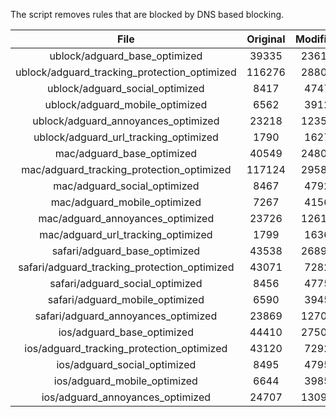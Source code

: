 The script removes rules that are blocked by DNS based blocking.


| File | Original | Modified |
|:----:|:-----:|:-----:|
| ublock/adguard_base_optimized | 39335 | 23619 |
| ublock/adguard_tracking_protection_optimized | 116276 | 28803 |
| ublock/adguard_social_optimized | 8417 | 4747 |
| ublock/adguard_mobile_optimized | 6562 | 3912 |
| ublock/adguard_annoyances_optimized | 23218 | 12356 |
| ublock/adguard_url_tracking_optimized | 1790 | 1627 |
| mac/adguard_base_optimized | 40549 | 24801 |
| mac/adguard_tracking_protection_optimized | 117124 | 29580 |
| mac/adguard_social_optimized | 8467 | 4792 |
| mac/adguard_mobile_optimized | 7267 | 4156 |
| mac/adguard_annoyances_optimized | 23726 | 12619 |
| mac/adguard_url_tracking_optimized | 1799 | 1636 |
| safari/adguard_base_optimized | 43538 | 26898 |
| safari/adguard_tracking_protection_optimized | 43071 | 7282 |
| safari/adguard_social_optimized | 8456 | 4775 |
| safari/adguard_mobile_optimized | 6590 | 3945 |
| safari/adguard_annoyances_optimized | 23869 | 12704 |
| ios/adguard_base_optimized | 44410 | 27503 |
| ios/adguard_tracking_protection_optimized | 43120 | 7292 |
| ios/adguard_social_optimized | 8495 | 4795 |
| ios/adguard_mobile_optimized | 6644 | 3985 |
| ios/adguard_annoyances_optimized | 24707 | 13092 |